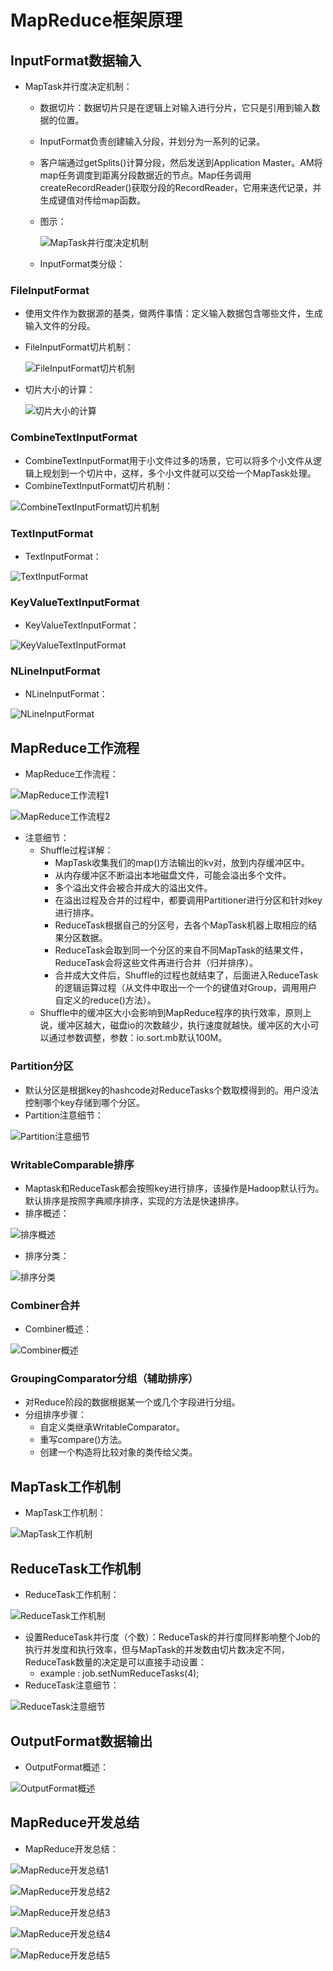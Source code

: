 # MapReduce框架原理

## InputFormat数据输入

  - MapTask并行度决定机制：
    - 数据切片：数据切片只是在逻辑上对输入进行分片，它只是引用到输入数据的位置。
    - InputFormat负责创建输入分段，并划分为一系列的记录。
    - 客户端通过getSplits()计算分段，然后发送到Application Master。AM将map任务调度到距离分段数据近的节点。Map任务调用createRecordReader()获取分段的RecordReader，它用来迭代记录，并生成键值对传给map函数。
    - 图示：
    
      ![MapTask并行度决定机制](./图片/MapTask并行度决定机制.PNG)
    
    - InputFormat类分级：
      
     
    
### FileInputFormat

  - 使用文件作为数据源的基类，做两件事情：定义输入数据包含哪些文件，生成输入文件的分段。
  - FileInputFormat切片机制：
  
    ![FileInputFormat切片机制](./图片/FileInputFormat切片机制.PNG)
  
  - 切片大小的计算：
  
    ![切片大小的计算](./图片/切片大小的计算.PNG)
  
### CombineTextInputFormat

  - CombineTextInputFormat用于小文件过多的场景，它可以将多个小文件从逻辑上规划到一个切片中，这样，多个小文件就可以交给一个MapTask处理。
  - CombineTextInputFormat切片机制：
  
  ![CombineTextInputFormat切片机制](./图片/CombineTextInputFormat切片机制.PNG)
  
### TextInputFormat

  - TextInputFormat：
  
  ![TextInputFormat](./图片/TextInputFormat.PNG)
  
### KeyValueTextInputFormat

  - KeyValueTextInputFormat：
  
  ![KeyValueTextInputFormat](./图片/KeyValueTextInputFormat.PNG)
  
### NLineInputFormat

  - NLineInputFormat：
  
  ![NLineInputFormat](./图片/NLineInputFormat.PNG)
  
## MapReduce工作流程

  - MapReduce工作流程：
  
  ![MapReduce工作流程1](./图片/MapReduce工作流程1.PNG)
  
  ![MapReduce工作流程2](./图片/MapReduce工作流程2.PNG)
  
  - 注意细节：
    - Shuffle过程详解：
      - MapTask收集我们的map()方法输出的kv对，放到内存缓冲区中。
      - 从内存缓冲区不断溢出本地磁盘文件，可能会溢出多个文件。
      - 多个溢出文件会被合并成大的溢出文件。
      - 在溢出过程及合并的过程中，都要调用Partitioner进行分区和针对key进行排序。
      - ReduceTask根据自己的分区号，去各个MapTask机器上取相应的结果分区数据。
      - ReduceTask会取到同一个分区的来自不同MapTask的结果文件，ReduceTask会将这些文件再进行合并（归并排序）。
      - 合并成大文件后，Shuffle的过程也就结束了，后面进入ReduceTask的逻辑运算过程（从文件中取出一个一个的键值对Group，调用用户自定义的reduce()方法）。
    - Shuffle中的缓冲区大小会影响到MapReduce程序的执行效率，原则上说，缓冲区越大，磁盘io的次数越少，执行速度就越快。缓冲区的大小可以通过参数调整，参数：io.sort.mb默认100M。
    
### Partition分区

  - 默认分区是根据key的hashcode对ReduceTasks个数取模得到的。用户没法控制哪个key存储到哪个分区。
  - Partition注意细节：
  
  ![Partition注意细节](./图片/Partition注意细节.PNG)
  
### WritableComparable排序

  - Maptask和ReduceTask都会按照key进行排序，该操作是Hadoop默认行为。默认排序是按照字典顺序排序，实现的方法是快速排序。
  - 排序概述：
  
  ![排序概述](./图片/排序概述.PNG)
  
  - 排序分类：
  
  ![排序分类](./图片/排序分类.PNG)
  
### Combiner合并

  - Combiner概述：
  
  ![Combiner概述](./图片/Combiner概述.PNG)
  
### GroupingComparator分组（辅助排序）

  - 对Reduce阶段的数据根据某一个或几个字段进行分组。
  - 分组排序步骤：
    - 自定义类继承WritableComparator。
    - 重写compare()方法。
    - 创建一个构造将比较对象的类传给父类。
    
## MapTask工作机制

  - MapTask工作机制：
  
  ![MapTask工作机制](./图片/MapTask工作机制.PNG)
  
## ReduceTask工作机制

  - ReduceTask工作机制：
  
  ![ReduceTask工作机制](./图片/ReduceTask工作机制.PNG)
  
  - 设置ReduceTask并行度（个数）：ReduceTask的并行度同样影响整个Job的执行并发度和执行效率，但与MapTask的并发数由切片数决定不同，ReduceTask数量的决定是可以直接手动设置：
    - example : job.setNumReduceTasks(4);
  - ReduceTask注意细节：
  
  ![ReduceTask注意细节](./图片/ReduceTask注意细节.PNG)
  
## OutputFormat数据输出

  - OutputFormat概述：
  
  ![OutputFormat概述](./图片/OutputFormat概述.PNG)
  
## MapReduce开发总结

  - MapReduce开发总结：
  
  ![MapReduce开发总结1](./图片/MapReduce开发总结1.PNG)
  
  ![MapReduce开发总结2](./图片/MapReduce开发总结2.PNG)
  
  ![MapReduce开发总结3](./图片/MapReduce开发总结3.PNG)
  
  ![MapReduce开发总结4](./图片/MapReduce开发总结4.PNG)
  
  ![MapReduce开发总结5](./图片/MapReduce开发总结5.PNG)
  
  
  
  
  
  
  
  
  
  
  
  
  
  
  
  
